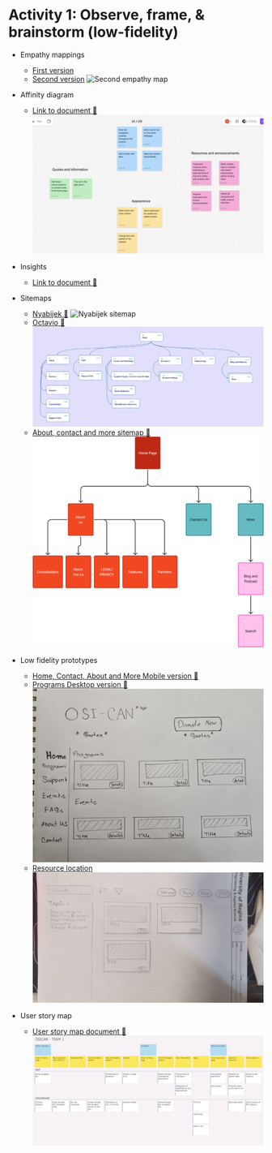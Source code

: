 # Activity 1: Observe, frame, & brainstorm (low-fidelity)

- Empathy mappings
  - [First version](../empathy-map/octavio.md)
  - [Second version](../empathy-map/Nyabijek%20Empathy%20Map.png)
  ![Second empathy map](../empathy-map/Nyabijek%20Empathy%20Map.png)


- Affinity diagram
  - [Link to document :link:](https://www.figma.com/board/2krcyGs7Ed1CbjX7uKnKw3/Affinity-map?node-id=0-1&t=HChjdtU7WPePBxlh-1)
  ![Affinity diagram](../resources/affinity-map.png)

- Insights
  - [Link to document :link:](../../Documents/Insights_needs%20chart_document%20(i.e.%20example,%20what,%20why).docx)

- Sitemaps
  - [Nyabijek :link:](../sitemaps/Nyabijek%20Site%20Map.png)
  ![Nyabijek sitemap](../sitemaps/Nyabijek%20Site%20Map.png)
  - [Octavio :link:](../sitemaps/octavio-zenil.png)
  ![Octavio sitemap](../sitemaps/octavio-zenil.png)
  - [About, contact and more sitemap :link:](../sitemaps/Site%20map%20of%20'%20About'%20,%20'Contact'%20&%20'More'%20.png)
  ![About, contact and more sitemap](../sitemaps/Site%20map%20of%20'%20About'%20,%20'Contact'%20&%20'More'%20.png)

- Low fidelity prototypes
  - [Home, Contact, About and More Mobile version :link:](../prototypes/Low%20Fidelity%20Prototypes%20(1).pdf)
  - [Programs Desktop version :link:](../prototypes/Low-%20fidelity-%20prototype%20(2).jpg)
  ![Programs Desktop version prototype](../prototypes/Low-%20fidelity-%20prototype%20(2).jpg)
  - [Resource location](../prototypes/low-fid-prototype-resource-location.jpg)
  ![Resource location prototype](../prototypes/low-fid-prototype-resource-location.jpg)

- User story map
  - [User story map document :link:](../user-story-map/user-story-map-1.pdf) 
  ![User story map image](../resources/user-story-map-1.png)